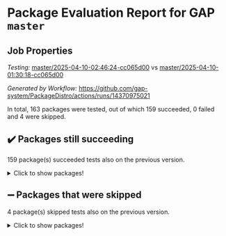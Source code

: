 # Package Evaluation Report for GAP `master`

## Job Properties

*Testing:* [master/2025-04-10-02:46:24-cc065d00](https://github.com/gap-system/PackageDistro/blob/data/reports/master/2025-04-10-02:46:24-cc065d00) vs [master/2025-04-10-01:30:18-cc065d00](https://github.com/gap-system/PackageDistro/blob/data/reports/master/2025-04-10-01:30:18-cc065d00)

*Generated by Workflow:* https://github.com/gap-system/PackageDistro/actions/runs/14370975021

In total, 163 packages were tested, out of which 159 succeeded, 0 failed and 4 were skipped.

## :heavy_check_mark: Packages still succeeding

159 package(s) succeeded tests also on the previous version.
<details><summary>Click to show packages!</summary>

- 4ti2interface 2024.11-01 [(success)](https://github.com/gap-system/PackageDistro/actions/runs/14370975021/job/40294071412)
- ace 5.6.2 [(success)](https://github.com/gap-system/PackageDistro/actions/runs/14370975021/job/40294071681)
- aclib 1.3.2 [(success)](https://github.com/gap-system/PackageDistro/actions/runs/14370975021/job/40294071976)
- agt 0.3.1 [(success)](https://github.com/gap-system/PackageDistro/actions/runs/14370975021/job/40294072243)
- alco 1.1.1 [(success)](https://github.com/gap-system/PackageDistro/actions/runs/14370975021/job/40294072438)
- alnuth 3.2.1 [(success)](https://github.com/gap-system/PackageDistro/actions/runs/14370975021/job/40294072730)
- anupq 3.3.1 [(success)](https://github.com/gap-system/PackageDistro/actions/runs/14370975021/job/40294072950)
- atlasrep 2.1.9 [(success)](https://github.com/gap-system/PackageDistro/actions/runs/14370975021/job/40294077905)
- autodoc 2023.06.19 [(success)](https://github.com/gap-system/PackageDistro/actions/runs/14370975021/job/40294078407)
- automata 1.16 [(success)](https://github.com/gap-system/PackageDistro/actions/runs/14370975021/job/40294078792)
- automgrp 1.3.3 [(success)](https://github.com/gap-system/PackageDistro/actions/runs/14370975021/job/40294082204)
- autpgrp 1.11 [(success)](https://github.com/gap-system/PackageDistro/actions/runs/14370975021/job/40294082556)
- cap 2025.04-04 [(success)](https://github.com/gap-system/PackageDistro/actions/runs/14370975021/job/40294082870)
- caratinterface 2.3.7 [(success)](https://github.com/gap-system/PackageDistro/actions/runs/14370975021/job/40294083161)
- cddinterface 2024.09.02 [(success)](https://github.com/gap-system/PackageDistro/actions/runs/14370975021/job/40294083453)
- circle 1.6.6 [(success)](https://github.com/gap-system/PackageDistro/actions/runs/14370975021/job/40294083696)
- classicpres 1.22 [(success)](https://github.com/gap-system/PackageDistro/actions/runs/14370975021/job/40294083998)
- cohomolo 1.6.11 [(success)](https://github.com/gap-system/PackageDistro/actions/runs/14370975021/job/40294084310)
- congruence 1.2.7 [(success)](https://github.com/gap-system/PackageDistro/actions/runs/14370975021/job/40294084609)
- corefreesub 0.6 [(success)](https://github.com/gap-system/PackageDistro/actions/runs/14370975021/job/40294084851)
- corelg 1.57 [(success)](https://github.com/gap-system/PackageDistro/actions/runs/14370975021/job/40294085127)
- crime 1.6 [(success)](https://github.com/gap-system/PackageDistro/actions/runs/14370975021/job/40294085457)
- crisp 1.4.6 [(success)](https://github.com/gap-system/PackageDistro/actions/runs/14370975021/job/40294085723)
- crypting 0.10.5 [(success)](https://github.com/gap-system/PackageDistro/actions/runs/14370975021/job/40294086082)
- cryst 4.1.27 [(success)](https://github.com/gap-system/PackageDistro/actions/runs/14370975021/job/40294086380)
- crystcat 1.1.10 [(success)](https://github.com/gap-system/PackageDistro/actions/runs/14370975021/job/40294086785)
- ctbllib 1.3.9 [(success)](https://github.com/gap-system/PackageDistro/actions/runs/14370975021/job/40294087158)
- cubefree 1.20 [(success)](https://github.com/gap-system/PackageDistro/actions/runs/14370975021/job/40294087508)
- curlinterface 2.4.0 [(success)](https://github.com/gap-system/PackageDistro/actions/runs/14370975021/job/40294087795)
- cvec 2.8.3 [(success)](https://github.com/gap-system/PackageDistro/actions/runs/14370975021/job/40294088071)
- datastructures 0.3.1 [(success)](https://github.com/gap-system/PackageDistro/actions/runs/14370975021/job/40294088372)
- deepthought 1.0.8 [(success)](https://github.com/gap-system/PackageDistro/actions/runs/14370975021/job/40294088679)
- design 1.8.2 [(success)](https://github.com/gap-system/PackageDistro/actions/runs/14370975021/job/40294089034)
- difsets 2.3.1 [(success)](https://github.com/gap-system/PackageDistro/actions/runs/14370975021/job/40294089284)
- digraphs 1.10.0 [(success)](https://github.com/gap-system/PackageDistro/actions/runs/14370975021/job/40294089519)
- edim 1.3.8 [(success)](https://github.com/gap-system/PackageDistro/actions/runs/14370975021/job/40294089801)
- example 4.4.0 [(success)](https://github.com/gap-system/PackageDistro/actions/runs/14370975021/job/40294090097)
- examplesforhomalg 2023.10-01 [(success)](https://github.com/gap-system/PackageDistro/actions/runs/14370975021/job/40294090389)
- factint 1.6.3 [(success)](https://github.com/gap-system/PackageDistro/actions/runs/14370975021/job/40294090625)
- ferret 1.0.14 [(success)](https://github.com/gap-system/PackageDistro/actions/runs/14370975021/job/40294090858)
- fga 1.5.0 [(success)](https://github.com/gap-system/PackageDistro/actions/runs/14370975021/job/40294091118)
- fining 1.5.6 [(success)](https://github.com/gap-system/PackageDistro/actions/runs/14370975021/job/40294091389)
- float 1.0.7 [(success)](https://github.com/gap-system/PackageDistro/actions/runs/14370975021/job/40294091638)
- format 1.4.4 [(success)](https://github.com/gap-system/PackageDistro/actions/runs/14370975021/job/40294091936)
- forms 1.2.12 [(success)](https://github.com/gap-system/PackageDistro/actions/runs/14370975021/job/40294092217)
- fplsa 1.2.6 [(success)](https://github.com/gap-system/PackageDistro/actions/runs/14370975021/job/40294092504)
- fr 2.4.13 [(success)](https://github.com/gap-system/PackageDistro/actions/runs/14370975021/job/40294092797)
- francy 2.0.3 [(success)](https://github.com/gap-system/PackageDistro/actions/runs/14370975021/job/40294093092)
- fwtree 1.3 [(success)](https://github.com/gap-system/PackageDistro/actions/runs/14370975021/job/40294093358)
- gapdoc 1.6.7 [(success)](https://github.com/gap-system/PackageDistro/actions/runs/14370975021/job/40294093616)
- gauss 2024.11-01 [(success)](https://github.com/gap-system/PackageDistro/actions/runs/14370975021/job/40294093891)
- gaussforhomalg 2024.08-01 [(success)](https://github.com/gap-system/PackageDistro/actions/runs/14370975021/job/40294094130)
- gbnp 1.1.0 [(success)](https://github.com/gap-system/PackageDistro/actions/runs/14370975021/job/40294094496)
- generalizedmorphismsforcap 2025.02-01 [(success)](https://github.com/gap-system/PackageDistro/actions/runs/14370975021/job/40294094807)
- genss 1.6.9 [(success)](https://github.com/gap-system/PackageDistro/actions/runs/14370975021/job/40294095072)
- gradedmodules 2024.12-01 [(success)](https://github.com/gap-system/PackageDistro/actions/runs/14370975021/job/40294095343)
- gradedringforhomalg 2024.07-01 [(success)](https://github.com/gap-system/PackageDistro/actions/runs/14370975021/job/40294095579)
- grape 4.9.2 [(success)](https://github.com/gap-system/PackageDistro/actions/runs/14370975021/job/40294095839)
- groupoids 1.76 [(success)](https://github.com/gap-system/PackageDistro/actions/runs/14370975021/job/40294096189)
- grpconst 2.6.5 [(success)](https://github.com/gap-system/PackageDistro/actions/runs/14370975021/job/40294096466)
- guarana 0.96.3 [(success)](https://github.com/gap-system/PackageDistro/actions/runs/14370975021/job/40294096766)
- guava 3.20 [(success)](https://github.com/gap-system/PackageDistro/actions/runs/14370975021/job/40294097096)
- hap 1.66 [(success)](https://github.com/gap-system/PackageDistro/actions/runs/14370975021/job/40294097370)
- hapcryst 0.1.15 [(success)](https://github.com/gap-system/PackageDistro/actions/runs/14370975021/job/40294097675)
- hecke 1.5.4 [(success)](https://github.com/gap-system/PackageDistro/actions/runs/14370975021/job/40294098067)
- help 4.0 [(success)](https://github.com/gap-system/PackageDistro/actions/runs/14370975021/job/40294098308)
- homalg 2024.01-01 [(success)](https://github.com/gap-system/PackageDistro/actions/runs/14370975021/job/40294098554)
- homalgtocas 2023.11-01 [(success)](https://github.com/gap-system/PackageDistro/actions/runs/14370975021/job/40294098813)
- ibnp 0.15 [(success)](https://github.com/gap-system/PackageDistro/actions/runs/14370975021/job/40294099114)
- idrel 2.48 [(success)](https://github.com/gap-system/PackageDistro/actions/runs/14370975021/job/40294099377)
- images 1.3.3 [(success)](https://github.com/gap-system/PackageDistro/actions/runs/14370975021/job/40294099637)
- intpic 0.4.0 [(success)](https://github.com/gap-system/PackageDistro/actions/runs/14370975021/job/40294099931)
- io 4.9.1 [(success)](https://github.com/gap-system/PackageDistro/actions/runs/14370975021/job/40294100180)
- io_forhomalg 2023.02-04 [(success)](https://github.com/gap-system/PackageDistro/actions/runs/14370975021/job/40294100438)
- irredsol 1.4.4 [(success)](https://github.com/gap-system/PackageDistro/actions/runs/14370975021/job/40294100701)
- json 2.2.2 [(success)](https://github.com/gap-system/PackageDistro/actions/runs/14370975021/job/40294101003)
- jupyterkernel 1.5.1 [(success)](https://github.com/gap-system/PackageDistro/actions/runs/14370975021/job/40294101253)
- jupyterviz 1.5.6 [(success)](https://github.com/gap-system/PackageDistro/actions/runs/14370975021/job/40294101500)
- kan 1.37 [(success)](https://github.com/gap-system/PackageDistro/actions/runs/14370975021/job/40294101789)
- kbmag 1.5.11 [(success)](https://github.com/gap-system/PackageDistro/actions/runs/14370975021/job/40294102077)
- laguna 3.9.7 [(success)](https://github.com/gap-system/PackageDistro/actions/runs/14370975021/job/40294102353)
- liealgdb 2.2.1 [(success)](https://github.com/gap-system/PackageDistro/actions/runs/14370975021/job/40294102593)
- liepring 2.9.1 [(success)](https://github.com/gap-system/PackageDistro/actions/runs/14370975021/job/40294102837)
- liering 2.4.2 [(success)](https://github.com/gap-system/PackageDistro/actions/runs/14370975021/job/40294103180)
- linearalgebraforcap 2025.04-01 [(success)](https://github.com/gap-system/PackageDistro/actions/runs/14370975021/job/40294103464)
- lins 0.9 [(success)](https://github.com/gap-system/PackageDistro/actions/runs/14370975021/job/40294103713)
- localizeringforhomalg 2023.10-01 [(success)](https://github.com/gap-system/PackageDistro/actions/runs/14370975021/job/40294104016)
- loops 3.4.4 [(success)](https://github.com/gap-system/PackageDistro/actions/runs/14370975021/job/40294104311)
- lpres 1.1.1 [(success)](https://github.com/gap-system/PackageDistro/actions/runs/14370975021/job/40294104599)
- majoranaalgebras 1.5.2 [(success)](https://github.com/gap-system/PackageDistro/actions/runs/14370975021/job/40294104848)
- mapclass 1.4.6 [(success)](https://github.com/gap-system/PackageDistro/actions/runs/14370975021/job/40294105119)
- matgrp 0.71 [(success)](https://github.com/gap-system/PackageDistro/actions/runs/14370975021/job/40294105329)
- matricesforhomalg 2024.11-02 [(success)](https://github.com/gap-system/PackageDistro/actions/runs/14370975021/job/40294105518)
- modisom 3.0.0 [(success)](https://github.com/gap-system/PackageDistro/actions/runs/14370975021/job/40294105700)
- modulepresentationsforcap 2024.09-02 [(success)](https://github.com/gap-system/PackageDistro/actions/runs/14370975021/job/40294105947)
- modules 2024.12-01 [(success)](https://github.com/gap-system/PackageDistro/actions/runs/14370975021/job/40294106114)
- monoidalcategories 2025.03-02 [(success)](https://github.com/gap-system/PackageDistro/actions/runs/14370975021/job/40294106295)
- nconvex 2024.12-01 [(success)](https://github.com/gap-system/PackageDistro/actions/runs/14370975021/job/40294106501)
- nilmat 1.4.2 [(success)](https://github.com/gap-system/PackageDistro/actions/runs/14370975021/job/40294106732)
- nock 1.5 [(success)](https://github.com/gap-system/PackageDistro/actions/runs/14370975021/job/40294106935)
- normalizinterface 1.3.7 [(success)](https://github.com/gap-system/PackageDistro/actions/runs/14370975021/job/40294107094)
- nq 2.5.11 [(success)](https://github.com/gap-system/PackageDistro/actions/runs/14370975021/job/40294107285)
- numericalsgps 1.4.0 [(success)](https://github.com/gap-system/PackageDistro/actions/runs/14370975021/job/40294107504)
- openmath 11.5.3 [(success)](https://github.com/gap-system/PackageDistro/actions/runs/14370975021/job/40294107732)
- orb 5.0.0 [(success)](https://github.com/gap-system/PackageDistro/actions/runs/14370975021/job/40294108024)
- packagemanager 1.6.2 [(success)](https://github.com/gap-system/PackageDistro/actions/runs/14370975021/job/40294108307)
- patternclass 2.4.5 [(success)](https://github.com/gap-system/PackageDistro/actions/runs/14370975021/job/40294108613)
- permut 2.0.5 [(success)](https://github.com/gap-system/PackageDistro/actions/runs/14370975021/job/40294109320)
- polenta 1.3.10 [(success)](https://github.com/gap-system/PackageDistro/actions/runs/14370975021/job/40294109658)
- polymaking 0.8.7 [(success)](https://github.com/gap-system/PackageDistro/actions/runs/14370975021/job/40294110039)
- primgrp 3.4.4 [(success)](https://github.com/gap-system/PackageDistro/actions/runs/14370975021/job/40294110347)
- profiling 2.6.0 [(success)](https://github.com/gap-system/PackageDistro/actions/runs/14370975021/job/40294110586)
- qdistrnd 0.9.5 [(success)](https://github.com/gap-system/PackageDistro/actions/runs/14370975021/job/40294110871)
- qpa 1.35 [(success)](https://github.com/gap-system/PackageDistro/actions/runs/14370975021/job/40294111152)
- quagroup 1.8.4 [(success)](https://github.com/gap-system/PackageDistro/actions/runs/14370975021/job/40294111411)
- radiroot 2.9 [(success)](https://github.com/gap-system/PackageDistro/actions/runs/14370975021/job/40294111756)
- rcwa 4.7.1 [(success)](https://github.com/gap-system/PackageDistro/actions/runs/14370975021/job/40294112011)
- rds 1.8 [(success)](https://github.com/gap-system/PackageDistro/actions/runs/14370975021/job/40294112297)
- recog 1.4.4 [(success)](https://github.com/gap-system/PackageDistro/actions/runs/14370975021/job/40294112502)
- repndecomp 1.3.0 [(success)](https://github.com/gap-system/PackageDistro/actions/runs/14370975021/job/40294112739)
- repsn 3.1.2 [(success)](https://github.com/gap-system/PackageDistro/actions/runs/14370975021/job/40294113007)
- resclasses 4.7.3 [(success)](https://github.com/gap-system/PackageDistro/actions/runs/14370975021/job/40294113307)
- ringsforhomalg 2024.11-02 [(success)](https://github.com/gap-system/PackageDistro/actions/runs/14370975021/job/40294113595)
- sco 2023.08-01 [(success)](https://github.com/gap-system/PackageDistro/actions/runs/14370975021/job/40294113894)
- scscp 2.4.3 [(success)](https://github.com/gap-system/PackageDistro/actions/runs/14370975021/job/40294114203)
- semigroups 5.5.0 [(success)](https://github.com/gap-system/PackageDistro/actions/runs/14370975021/job/40294114499)
- sglppow 2.4 [(success)](https://github.com/gap-system/PackageDistro/actions/runs/14370975021/job/40294114795)
- sgpviz 0.999.6 [(success)](https://github.com/gap-system/PackageDistro/actions/runs/14370975021/job/40294115049)
- simpcomp 2.1.14 [(success)](https://github.com/gap-system/PackageDistro/actions/runs/14370975021/job/40294115340)
- singular 2024.06.03 [(success)](https://github.com/gap-system/PackageDistro/actions/runs/14370975021/job/40294115634)
- sl2reps 1.1 [(success)](https://github.com/gap-system/PackageDistro/actions/runs/14370975021/job/40294116004)
- sla 1.6.2 [(success)](https://github.com/gap-system/PackageDistro/actions/runs/14370975021/job/40294116321)
- smallantimagmas 0.3.0 [(success)](https://github.com/gap-system/PackageDistro/actions/runs/14370975021/job/40294116627)
- smallgrp 1.5.4 [(success)](https://github.com/gap-system/PackageDistro/actions/runs/14370975021/job/40294116949)
- smallsemi 0.7.2 [(success)](https://github.com/gap-system/PackageDistro/actions/runs/14370975021/job/40294117252)
- sonata 2.9.6 [(success)](https://github.com/gap-system/PackageDistro/actions/runs/14370975021/job/40294117690)
- sophus 1.27 [(success)](https://github.com/gap-system/PackageDistro/actions/runs/14370975021/job/40294118002)
- sotgrps 1.3 [(success)](https://github.com/gap-system/PackageDistro/actions/runs/14370975021/job/40294118351)
- spinsym 1.5.2 [(success)](https://github.com/gap-system/PackageDistro/actions/runs/14370975021/job/40294118665)
- standardff 1.0 [(success)](https://github.com/gap-system/PackageDistro/actions/runs/14370975021/job/40294119013)
- symbcompcc 1.3.2 [(success)](https://github.com/gap-system/PackageDistro/actions/runs/14370975021/job/40294119336)
- thelma 1.3 [(success)](https://github.com/gap-system/PackageDistro/actions/runs/14370975021/job/40294119644)
- tomlib 1.2.11 [(success)](https://github.com/gap-system/PackageDistro/actions/runs/14370975021/job/40294119964)
- toolsforhomalg 2024.09-01 [(success)](https://github.com/gap-system/PackageDistro/actions/runs/14370975021/job/40294120275)
- toric 1.9.6 [(success)](https://github.com/gap-system/PackageDistro/actions/runs/14370975021/job/40294120574)
- transgrp 3.6.5 [(success)](https://github.com/gap-system/PackageDistro/actions/runs/14370975021/job/40294120872)
- typeset 1.2.2 [(success)](https://github.com/gap-system/PackageDistro/actions/runs/14370975021/job/40294121208)
- ugaly 4.1.3 [(success)](https://github.com/gap-system/PackageDistro/actions/runs/14370975021/job/40294121450)
- unipot 1.6 [(success)](https://github.com/gap-system/PackageDistro/actions/runs/14370975021/job/40294121774)
- unitlib 4.2.0 [(success)](https://github.com/gap-system/PackageDistro/actions/runs/14370975021/job/40294122264)
- utils 0.85 [(success)](https://github.com/gap-system/PackageDistro/actions/runs/14370975021/job/40294122611)
- uuid 0.7 [(success)](https://github.com/gap-system/PackageDistro/actions/runs/14370975021/job/40294122909)
- walrus 0.9991 [(success)](https://github.com/gap-system/PackageDistro/actions/runs/14370975021/job/40294123202)
- wedderga 4.10.5 [(success)](https://github.com/gap-system/PackageDistro/actions/runs/14370975021/job/40294123454)
- wpe 0.8 [(success)](https://github.com/gap-system/PackageDistro/actions/runs/14370975021/job/40294123703)
- xmod 2.92 [(success)](https://github.com/gap-system/PackageDistro/actions/runs/14370975021/job/40294124005)
- xmodalg 1.23 [(success)](https://github.com/gap-system/PackageDistro/actions/runs/14370975021/job/40294124516)
- yangbaxter 0.10.6 [(success)](https://github.com/gap-system/PackageDistro/actions/runs/14370975021/job/40294124816)
- zeromqinterface 0.16 [(success)](https://github.com/gap-system/PackageDistro/actions/runs/14370975021/job/40294125079)
</details>

## :heavy_minus_sign: Packages that were skipped

4 package(s) skipped tests also on the previous version.
<details><summary>Click to show packages!</summary>

- browse 1.8.21 [(skipped)](https://github.com/gap-system/PackageDistro/actions/runs/14370975021/job/40293836983)
- itc 1.5.1 [(skipped)](https://github.com/gap-system/PackageDistro/actions/runs/14370975021/job/40293836983)
- polycyclic 2.16 [(skipped)](https://github.com/gap-system/PackageDistro/actions/runs/14370975021/job/40293836983)
- xgap 4.32 [(skipped)](https://github.com/gap-system/PackageDistro/actions/runs/14370975021/job/40293836983)
</details>

